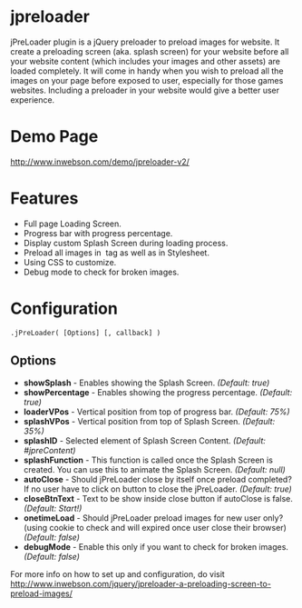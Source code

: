 jpreloader
==========

jPreLoader plugin is a jQuery preloader to preload images for website. It create a preloading screen (aka. splash screen) for your website before all your website content (which includes your images and other assets) are loaded completely. It will come in handy when you wish to preload all the images on your page before exposed to user, especially for those games websites. Including a preloader in your website would give a better user experience.

Demo Page
=========

http://www.inwebson.com/demo/jpreloader-v2/

Features
========

- Full page Loading Screen.
- Progress bar with progress percentage.
- Display custom Splash Screen during loading process.
- Preload all images in <img> tag as well as in Stylesheet.
- Using CSS to customize.
- Debug mode to check for broken images.

Configuration
=============

	.jPreLoader( [Options] [, callback] )
	
Options
-------

- **showSplash** - Enables showing the Splash Screen. *(Default: true)*
- **showPercentage** - Enables showing the progress percentage. *(Default: true)*
- **loaderVPos** - Vertical position from top of progress bar. *(Default: 75%)*
- **splashVPos** - Vertical position from top of Splash Screen. *(Default: 35%)*
- **splashID** - Selected element of Splash Screen Content. *(Default: #jpreContent)*
- **splashFunction** - This function is called once the Splash Screen is created. You can use this to animate the Splash Screen. *(Default: null)*
- **autoClose** - Should jPreLoader close by itself once preload completed? If no user have to click on button to close the jPreLoader. *(Default: true)*
- **closeBtnText** - Text to be show inside close button if autoClose is false. *(Default: Start!)*
- **onetimeLoad** - Should jPreLoader preload images for new user only? (using cookie to check and will expired once user close their browser) *(Default: false)*
- **debugMode** - Enable this only if you want to check for broken images. *(Default: false)*

For more info on how to set up and configuration, do visit http://www.inwebson.com/jquery/jpreloader-a-preloading-screen-to-preload-images/
